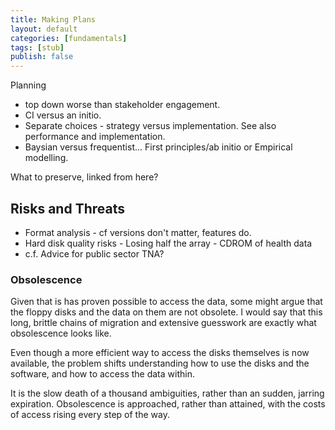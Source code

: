 ```yaml
---
title: Making Plans
layout: default
categories: [fundamentals]
tags: [stub]
publish: false
---
```


Planning
- top down worse than stakeholder engagement. 
- CI versus an initio. 
- Separate choices - strategy versus implementation. See also performance and implementation.
- Baysian versus frequentist... First principles/ab initio or Empirical modelling.

What to preserve, linked from here?

Risks and Threats
-----------------

* Format analysis - cf versions don't matter, features do.
* Hard disk quality risks - Losing half the array - CDROM of health data
* c.f. Advice for public sector TNA?

### Obsolescence

Given that is has proven possible to access the data, some might argue that the floppy disks and the data on them are not obsolete. I would say that this long, brittle chains of migration and extensive guesswork are exactly what obsolescence looks like. 

Even though a more efficient way to access the disks themselves is now available, the problem shifts understanding how to use the disks and the software, and how to access the data within.

It is the slow death of a thousand ambiguities, rather than an sudden, jarring expiration. Obsolescence is approached, rather than attained, with the costs of access rising every step of the way.


